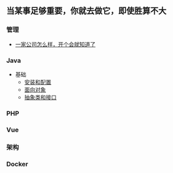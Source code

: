 ## 当某事足够重要，你就去做它，即使胜算不大

### 管理
* [一家公司怎么样，开个会就知道了](https://github.com/scofi/blog/blob/master/manage/%E5%BC%80%E4%BC%9A.md)
### Java
* 基础
    * [安装和配置](https://github.com/scofi/blog/blob/2b157a1cf2b885cf86072329dc0a99362a99ce8f/java/install.md)
    * [面向对象](https://github.com/scofi/blog/blob/master/java/object.md)
    * [抽象类和接口](https://github.com/scofi/blog/blob/master/java/abstract_interface.md)


### PHP
### Vue
### 架构
### Docker